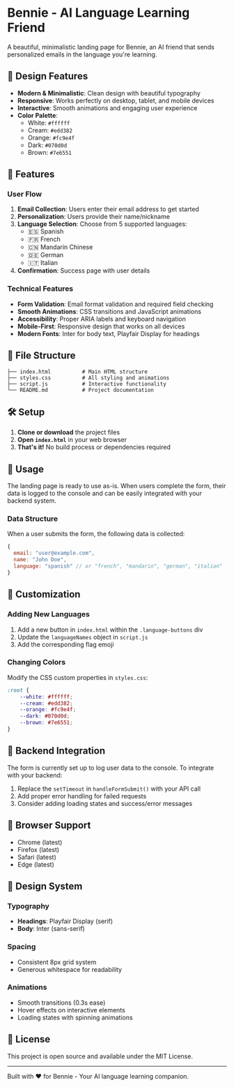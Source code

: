 # Bennie - AI Language Learning Friend

A beautiful, minimalistic landing page for Bennie, an AI friend that sends personalized emails in the language you're learning.

## 🎨 Design Features

- **Modern & Minimalistic**: Clean design with beautiful typography
- **Responsive**: Works perfectly on desktop, tablet, and mobile devices
- **Interactive**: Smooth animations and engaging user experience
- **Color Palette**: 
  - White: `#ffffff`
  - Cream: `#edd382`
  - Orange: `#fc9e4f`
  - Dark: `#070d0d`
  - Brown: `#7e6551`

## 🚀 Features

### User Flow
1. **Email Collection**: Users enter their email address to get started
2. **Personalization**: Users provide their name/nickname
3. **Language Selection**: Choose from 5 supported languages:
   - 🇪🇸 Spanish
   - 🇫🇷 French
   - 🇨🇳 Mandarin Chinese
   - 🇩🇪 German
   - 🇮🇹 Italian
4. **Confirmation**: Success page with user details

### Technical Features
- **Form Validation**: Email format validation and required field checking
- **Smooth Animations**: CSS transitions and JavaScript animations
- **Accessibility**: Proper ARIA labels and keyboard navigation
- **Mobile-First**: Responsive design that works on all devices
- **Modern Fonts**: Inter for body text, Playfair Display for headings

## 📁 File Structure

```
├── index.html          # Main HTML structure
├── styles.css          # All styling and animations
├── script.js           # Interactive functionality
└── README.md           # Project documentation
```

## 🛠️ Setup

1. **Clone or download** the project files
2. **Open `index.html`** in your web browser
3. **That's it!** No build process or dependencies required

## 🎯 Usage

The landing page is ready to use as-is. When users complete the form, their data is logged to the console and can be easily integrated with your backend system.

### Data Structure
When a user submits the form, the following data is collected:
```javascript
{
  email: "user@example.com",
  name: "John Doe",
  language: "spanish" // or "french", "mandarin", "german", "italian"
}
```

## 🔧 Customization

### Adding New Languages
1. Add a new button in `index.html` within the `.language-buttons` div
2. Update the `languageNames` object in `script.js`
3. Add the corresponding flag emoji

### Changing Colors
Modify the CSS custom properties in `styles.css`:
```css
:root {
    --white: #ffffff;
    --cream: #edd382;
    --orange: #fc9e4f;
    --dark: #070d0d;
    --brown: #7e6551;
}
```

## 🔗 Backend Integration

The form is currently set up to log user data to the console. To integrate with your backend:

1. Replace the `setTimeout` in `handleFormSubmit()` with your API call
2. Add proper error handling for failed requests
3. Consider adding loading states and success/error messages

## 📱 Browser Support

- Chrome (latest)
- Firefox (latest)
- Safari (latest)
- Edge (latest)

## 🎨 Design System

### Typography
- **Headings**: Playfair Display (serif)
- **Body**: Inter (sans-serif)

### Spacing
- Consistent 8px grid system
- Generous whitespace for readability

### Animations
- Smooth transitions (0.3s ease)
- Hover effects on interactive elements
- Loading states with spinning animations

## 📄 License

This project is open source and available under the MIT License.

---

Built with ❤️ for Bennie - Your AI language learning companion. 